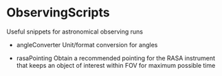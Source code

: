 # ObservingScripts
Useful snippets for astronomical observing runs

- angleConverter
Unit/format conversion for angles

- rasaPointing
Obtain a recommended pointing for the RASA instrument that keeps an object of interest within FOV for maximum possible time
